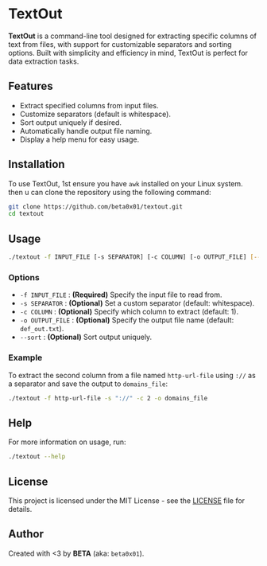
# TextOut

**TextOut** is a command-line tool designed for extracting specific columns of text from files, with support for customizable separators and sorting options. Built with simplicity and efficiency in mind, TextOut is perfect for data extraction tasks.

## Features

- Extract specified columns from input files.
- Customize separators (default is whitespace).
- Sort output uniquely if desired.
- Automatically handle output file naming.
- Display a help menu for easy usage.

## Installation

To use TextOut, 1st ensure you have `awk` installed on your Linux system. then u can clone the repository using the following command:

```bash
git clone https://github.com/beta0x01/textout.git
cd textout
```

## Usage

```bash
./textout -f INPUT_FILE [-s SEPARATOR] [-c COLUMN] [-o OUTPUT_FILE] [--sort]
```

### Options

- `-f INPUT_FILE`  : **(Required)** Specify the input file to read from.
- `-s SEPARATOR`   : **(Optional)** Set a custom separator (default: whitespace).
- `-c COLUMN`      : **(Optional)** Specify which column to extract (default: 1).
- `-o OUTPUT_FILE` : **(Optional)** Specify the output file name (default: `def_out.txt`).
- `--sort`         : **(Optional)** Sort output uniquely.

### Example

To extract the second column from a file named `http-url-file` using `://` as a separator and save the output to `domains_file`:

```bash
./textout -f http-url-file -s "://" -c 2 -o domains_file
```

## Help

For more information on usage, run:

```bash
./textout --help
```

## License

This project is licensed under the MIT License - see the [LICENSE](LICENSE) file for details.

## Author

Created with <3 by **BETA** (aka: `beta0x01`).
